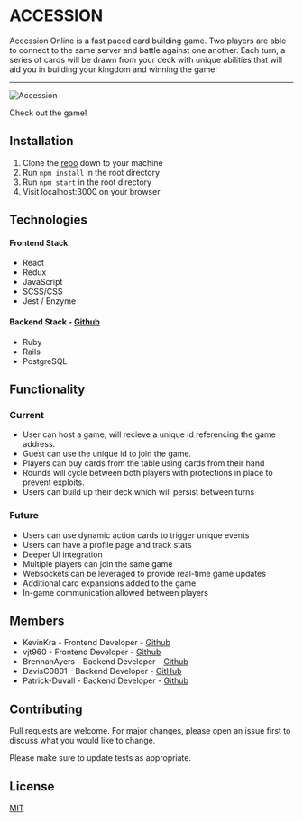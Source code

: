 # ACCESSION

Accession Online is a fast paced card building game. Two players are able to connect to the same server and battle against one another. Each turn, a series of cards will be drawn from your deck with unique abilities that will aid you in building your kingdom and winning the game!

---

![Accession](https://i.imgur.com/rhjTYYj.png)

Check out the game!

## Installation

1. Clone the [repo](https://github.com/KevinKra/Dominion_fe) down to your machine
2. Run `npm install` in the root directory
3. Run `npm start` in the root directory
4. Visit localhost:3000 on your browser

## Technologies

#### Frontend Stack

- React
- Redux
- JavaScript
- SCSS/CSS
- Jest / Enzyme

#### Backend Stack - [Github](https://github.com/BrennanAyers/tsdbcg)

- Ruby
- Rails
- PostgreSQL

## Functionality

### Current

- User can host a game, will recieve a unique id referencing the game address.
- Guest can use the unique id to join the game.
- Players can buy cards from the table using cards from their hand
- Rounds will cycle between both players with protections in place to prevent exploits.
- Users can build up their deck which will persist between turns

### Future

- Users can use dynamic action cards to trigger unique events
- Users can have a profile page and track stats
- Deeper UI integration
- Multiple players can join the same game
- Websockets can be leveraged to provide real-time game updates
- Additional card expansions added to the game
- In-game communication allowed between players

## Members

- KevinKra - Frontend Developer - [Github](https://github.com/KevinKra)
- vjt960 - Frontend Developer - [Github](https://github.com/vjt960)
- BrennanAyers - Backend Developer - [Github](https://github.com/BrennanAyers)
- DavisC0801 - Backend Developer - [GitHub](https://github.com/DavisC0801)
- Patrick-Duvall - Backend Developer - [Github](https://github.com/Patrick-Duvall)

## Contributing

Pull requests are welcome. For major changes, please open an issue first to discuss what you would like to change.

Please make sure to update tests as appropriate.

## License

[MIT](https://choosealicense.com/licenses/mit/)
